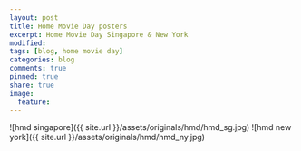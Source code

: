 ```yaml
---
layout: post
title: Home Movie Day posters
excerpt: Home Movie Day Singapore & New York
modified:
tags: [blog, home movie day]
categories: blog
comments: true
pinned: true
share: true
image:
  feature:
---
```


![hmd singapore]({{ site.url }}/assets/originals/hmd/hmd_sg.jpg)
![hmd new york]({{ site.url }}/assets/originals/hmd/hmd_ny.jpg)
